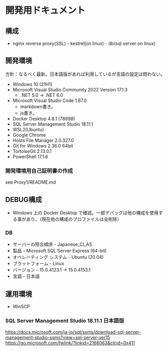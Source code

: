 # 開発用ドキュメント

## 構成

- nginx reverse proxy(SSL) - kestrel(on linux) - db(sql server on linux)

## 開発環境

方針：なるべく最新。日本語版があれば利用しているが言語の設定は問わない。

- Windows 10 (21H1)
- Microsoft Visual Studio Community 2022 Version 17.1.3
  - .NET 5.0 -> .NET 6.0
- Microsoft Visual Studio Code 1.67.0
  - markdown書き。
  - js書き。
- Docker Desktop 4.8.1 (78998)
- SQL Server Management Studio 18.11.1
- WSL2(Ubuntu)
- Google Chrome
- Hosts File Manager 2.0.327.0
- Git for Windows 2.36.0 64bit
- TortoiseGit 2.13.0.1
- PowerShell 17.1.6

### 開発環境用自己証明書の作成

see Proxy1/README.md

## DEBUG構成

- Windows 上の Docker Desktop で確認。一部デバッグは他の構成を使用する事があり。（現在他の構成のプロファイルは全削除）

### DB

- サーバーの照合順序 - Japanese_CI_AS
- 製品 - Microsoft SQL Server Express (64-bit)
- オペレーティング システム - Ubuntu (20.04)
- プラットフォーム - Linux
- バージョン - 15.0.4123.1 -> 15.0.4153.1
- 言語 - 日本語

## 運用環境

- WinSCP

### SQL Server Management Studio 18.11.1 日本語版

<https://docs.microsoft.com/ja-jp/sql/ssms/download-sql-server-management-studio-ssms?view=sql-server-ver15>
<https://go.microsoft.com/fwlink/?linkid=2168063&clcid=0x411>
